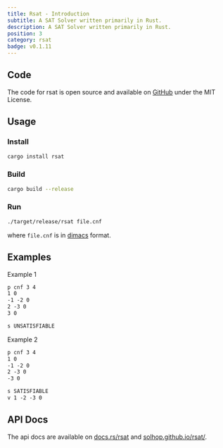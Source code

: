 ```yaml
---
title: Rsat - Introduction
subtitle: A SAT Solver written primarily in Rust.
description: A SAT Solver written primarily in Rust.
position: 3
category: rsat
badge: v0.1.11
---
```


## Code

The code for rsat is open source and available on [GitHub](https://github.com/solhop/rsat) under the MIT License.

## Usage

### Install

```sh
cargo install rsat
```

### Build

```sh
cargo build --release
```

### Run

```sh
./target/release/rsat file.cnf
```

where `file.cnf` is in [dimacs](/rsat/dimacs) format.

## Examples

Example 1

<code-group>
  <code-block label="Input" active>

```txt
p cnf 3 4
1 0
-1 -2 0
2 -3 0
3 0
```

  </code-block>
  <code-block label="Output">

```txt
s UNSATISFIABLE
```

  </code-block>
</code-group>

Example 2

<code-group>
  <code-block label="Input" active>

```txt
p cnf 3 4
1 0
-1 -2 0
2 -3 0
-3 0
```

  </code-block>
  <code-block label="Output">

```txt
s SATISFIABLE
v 1 -2 -3 0
```

  </code-block>
</code-group>

## API Docs

The api docs are available on [docs.rs/rsat](https://docs.rs/rsat/) and [solhop.github.io/rsat/](https://solhop.github.io/rsat/).
